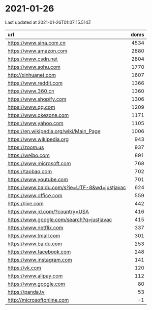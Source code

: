 # 2021-01-26

<!-- BEGIN -->
Last updated at 2021-01-26T01:07:15.514Z

url | doms
:- | -:
https://www.sina.com.cn | 4534
https://www.amazon.com | 2880
https://www.csdn.net | 2804
https://www.sohu.com | 1770
http://xinhuanet.com | 1607
https://www.reddit.com | 1366
https://www.360.cn | 1360
https://www.shopify.com | 1306
https://www.qq.com | 1209
https://www.okezone.com | 1171
https://www.yahoo.com | 1105
https://en.wikipedia.org/wiki/Main_Page | 1006
https://www.wikipedia.org | 943
https://zoom.us | 937
https://weibo.com | 891
https://www.microsoft.com | 768
https://taobao.com | 702
https://www.youtube.com | 701
https://www.baidu.com/s?ie=UTF-8&wd=justjavac | 624
https://www.office.com | 559
https://live.com | 442
https://www.jd.com/?country=USA | 416
https://www.google.com/search?q=justjavac | 415
https://www.netflix.com | 337
https://www.tmall.com | 301
https://www.baidu.com | 253
https://www.facebook.com | 248
https://www.instagram.com | 141
https://vk.com | 120
https://www.alipay.com | 112
https://www.google.com | 80
https://panda.tv | 53
http://microsoftonline.com | -1
<!-- END -->
